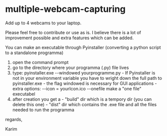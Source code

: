 # multiple-webcam-capturing
Add up to 4 webcams to your laptop.

Please feel free to contribute or use as is. I believe there is a lot of improvement possible and extra features which can be added.

You can make an executable through Pyinstaller (converting a python script to a standalone programma)
  1. open the command prompt
  2. go to the directory where your programma (.py) file lives
  3. type: pyinstaller.exe  --windowed yourprogramme.py
    - If Pyinstaller is not in your environment variable you have to wright down the full path to pyinstaller.exe
    - the flag windowed is necessary for GUI applications
    - extra options:
      --icon = yourIcon.ico
      --onefile make a "one file" executabel
  4. after creation you get a
    - "build" dir which is a tempory dir (you can delete this one)
    - "dist" dir which contains the .exe file and all the files needed to run the programma
   

regards,

Karim
